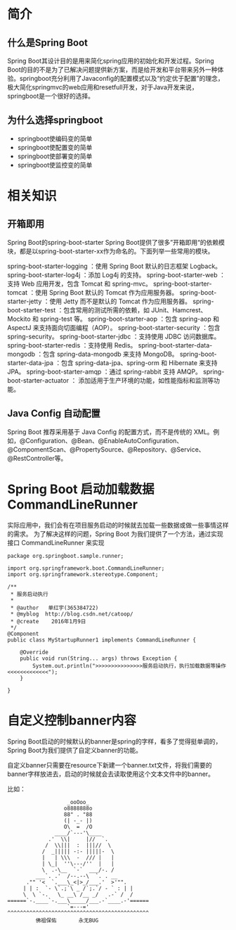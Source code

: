 # 简介
## 什么是Spring Boot
Spring Boot其设计目的是用来简化spring应用的初始化和开发过程。Spring Boot的目的不是为了已解决问题提供新方案，而是给开发和平台带来另外一种体验。springboot充分利用了Javaconfig的配置模式以及“约定优于配置”的理念，极大简化springmvc的web应用和resetfull开发，对于Java开发来说，springboot是一个很好的选择。
## 为什么选择springboot
- springboot使编码变的简单
- springboot使配置变的简单
- springboot使部署变的简单
- springboot使监控变的简单
# 相关知识
## 开箱即用
Spring Boot的spring-boot-starter
Spring Boot提供了很多”开箱即用“的依赖模块，都是以spring-boot-starter-xx作为命名的。下面列举一些常用的模块。

spring-boot-starter-logging ：使用 Spring Boot 默认的日志框架 Logback。
spring-boot-starter-log4j ：添加 Log4j 的支持。
spring-boot-starter-web ：支持 Web 应用开发，包含 Tomcat 和 spring-mvc。
spring-boot-starter-tomcat ：使用 Spring Boot 默认的 Tomcat 作为应用服务器。
spring-boot-starter-jetty ：使用 Jetty 而不是默认的 Tomcat 作为应用服务器。
spring-boot-starter-test ：包含常用的测试所需的依赖，如 JUnit、Hamcrest、Mockito 和 spring-test 等。
spring-boot-starter-aop ：包含 spring-aop 和 AspectJ 来支持面向切面编程（AOP）。
spring-boot-starter-security ：包含 spring-security。
spring-boot-starter-jdbc ：支持使用 JDBC 访问数据库。
spring-boot-starter-redis ：支持使用 Redis。
spring-boot-starter-data-mongodb ：包含 spring-data-mongodb 来支持 MongoDB。
spring-boot-starter-data-jpa ：包含 spring-data-jpa、spring-orm 和 Hibernate 来支持 JPA。
spring-boot-starter-amqp ：通过 spring-rabbit 支持 AMQP。
spring-boot-starter-actuator ： 添加适用于生产环境的功能，如性能指标和监测等功能。


## Java Config 自动配置
Spring Boot 推荐采用基于 Java Config 的配置方式，而不是传统的 XML。例如，@Configuration、@Bean、@EnableAutoConfiguration、@CompomentScan、@PropertySource、@Repository、@Service、@RestController等。


# Spring Boot 启动加载数据 CommandLineRunner
实际应用中，我们会有在项目服务启动的时候就去加载一些数据或做一些事情这样的需求。
为了解决这样的问题，Spring Boot 为我们提供了一个方法，通过实现接口 CommandLineRunner 来实现
```
package org.springboot.sample.runner;

import org.springframework.boot.CommandLineRunner;
import org.springframework.stereotype.Component;

/**
 * 服务启动执行
 *
 * @author   单红宇(365384722)
 * @myblog  http://blog.csdn.net/catoop/
 * @create    2016年1月9日
 */
@Component
public class MyStartupRunner1 implements CommandLineRunner {

    @Override
    public void run(String... args) throws Exception {
        System.out.println(">>>>>>>>>>>>>>>服务启动执行，执行加载数据等操作<<<<<<<<<<<<<");
    }

}
```


# 自定义控制banner内容
Spring Boot启动的时候默认的banner是spring的字样，看多了觉得挺单调的，Spring Boot为我们提供了自定义banner的功能。

自定义banner只需要在resource下新建一个banner.txt文件，将我们需要的banner字样放进去，启动的时候就会去读取使用这个文本文件中的banner。

比如：

```
                   _ooOoo_
                  o8888888o
                  88" . "88
                  (| -_- |)
                  O\  =  /O
               ____/`---'\____
             .'  \\|     |//  `.
            /  \\|||  :  |||//  \
           /  _||||| -:- |||||-  \
           |   | \\\  -  /// |   |
           | \_|  ''\---/''  |   |
           \  .-\__  `-`  ___/-. /
         ___`. .'  /--.--\  `. . __
      ."" '<  `.___\_<|>_/___.'  >'"".
     | | :  `- \`.;`\ _ /`;.`/ - ` : | |
     \  \ `-.   \_ __\ /__ _/   .-` /  /
======`-.____`-.___\_____/___.-`____.-'======
                   `=---='
^^^^^^^^^^^^^^^^^^^^^^^^^^^^^^^^^^^^^^^^^^^^^
         佛祖保佑       永无BUG
```
